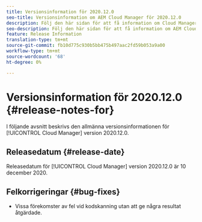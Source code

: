 ```yaml
---
title: Versionsinformation för 2020.12.0
seo-title: Versionsinformation om AEM Cloud Manager för 2020.12.0
description: Följ den här sidan för att få information om Cloud Manager version 2020.12.0
seo-description: Följ den här sidan för att få information om AEM Cloud Manager version 2020.12.0
feature: Release Information
translation-type: tm+mt
source-git-commit: fb10d775c930b5bb475b497aac2fd59b053a9a00
workflow-type: tm+mt
source-wordcount: '68'
ht-degree: 0%

---
```


# Versionsinformation för 2020.12.0 {#release-notes-for}

I följande avsnitt beskrivs den allmänna versionsinformationen för [!UICONTROL Cloud Manager] version 2020.12.0.

## Releasedatum {#release-date}

Releasedatum för [!UICONTROL Cloud Manager] version 2020.12.0 är 10 december 2020.

## Felkorrigeringar {#bug-fixes}

* Vissa förekomster av fel vid kodskanning utan att ge några resultat åtgärdade.
